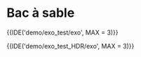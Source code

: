 # Bac à sable

{{IDE('demo/exo_test/exo', MAX = 3)}}


{{IDE('demo/exo_test_HDR/exo', MAX = 3)}}

<!--<p id="formule" class="arithmatex">
\(x=3\)
</p>
<div id="formule" class="arithmatex">
\(x=3\)
</div>

<div id="formule" class="arithmatex">
\[
\operatorname{ker} f=\{g\in G:f(g)=e_{H}\}{\mbox{.}}
\]
</div>

<div id="formule" class="arithmatex">
$$
\operatorname{ker} f=\{g\in G:f(g)=e_{H}\}{\mbox{.}}
$$
</div>

$x=3$

<input type="button" onclick="MAJ_formule()" value="Mise à jour">-->

<!-- <script src="https://polyfill.io/v3/polyfill.min.js?features=es6"></script> -->
<!-- <script id="MathJax-script" async src="https://cdn.jsdelivr.net/npm/mathjax@3/es5/tex-mml-chtml.js?"></script> -->
<!--<script>
function MAJ_formule() {
  let valeur = Math.floor(Math.random() * 10)
  console.log(valeur)
  document.getElementById("formule").innerHTML = "\\( x = \\sqrt{" + valeur + "}\\)"
	MathJax.typeset()}
</script>-->


<!--
{{multi_qcm(
  ["Age du capitaine ?", ["$6\\times 7$", "Ça : $\\int_0^{42} 1 \\textrm{d} x$", "`#!python sum([i for i in range(10)])`", "La réponse D", '42'], [1,2, 5]],
  ["1+1=?", ["$12$", "2", "Je sais pas", "L'age du capitaine"], [2]],
  ["${x}^{p} = ?$", ["${x}^{p}$", "${x}+{p}$", "Je sais pas", "L'age du capitaine"], [1], {'x' : [8, 2], 'p' : 7} ]
)}}-->

<!-- <span id="truc_m">$x^p$</span>

<div id="frame">

<h1>MathJax v3: TeX &amp; MathML to HTML</h1>

<textarea id="input" rows="15" cols="10">

If $a \ne 0$, then $ax^2 + bx + c = 0$ has two solutions,
$$x = {-b \pm \sqrt{b^2-4ac} \over 2a}.$$

As MathML:
<math>
  <mi>a</mi>
  <msup>
    <mi>x</mi>
    <mn>2</mn>
  </msup>
  <mo>+</mo>
  <mi>b</mi>
  <mi>x</mi>
  <mo>+</mo>
  <mi>c</mi>
  <mo>=</mo>
  <mn>0</mn>
</math>.
</textarea>
<br />
<div class="right">
<input type="button" value="Render HTML" id="render" onclick="convert()"/>
</div>
<br clear="all" />
<div id="output"></div>
</div>

  <script>
    function convert() {
      //
      //  Get the input (it is HTML containing delimited TeX math
      //    and/or MathML tags
      //
      var input = document.getElementById("input").value.trim();
      //
      //  Disable the render button until MathJax is done
      //
      var button = document.getElementById("render");
      button.disabled = true;
      //
      //  Clear the old output
      //
      output = document.getElementById('output');
      output.innerHTML = input;
      //
      //  Reset the tex labels (and automatic equation numbers, though there aren't any here).
      //  Reset the typesetting system (font caches, etc.)
      //  Typeset the page, using a promise to let us know when that is complete
      //
      MathJax.texReset();
      MathJax.typesetClear();
      MathJax.typesetPromise()
        .catch(function (err) {
          //
          //  If there was an internal error, put the message into the output instead
          //
          output.innerHTML = '';
          output.appendChild(document.createElement('pre')).appendChild(document.createTextNode(err.message));
        })
        .then(function() {
          //
          //  Error or not, re-enable the render button
          //
          button.disabled = false;
        });
    }
  </script> -->


 <!-- <div id = "setQCM"> -->
<!-- Question 1:

{{ qcm(["$6\\times 7$", "Ça : $\\int_0^{42} 1 \\textrm{d} x$", "`#!python sum([i for i in range(10)])`", "La réponse D"], [1,2]) }} -->
<!-- 
Question 2:

{{ qcm(["$6\\times 7$", "Ça : $\\int_0^{42} 1 \\textrm{d} x$", "`#!python sum([i for i in range(10)])`", "La réponse D"], [1,2]) }}

Question 3:

{{ qcm(["$6\\times 7$", "Ça : $\\int_0^{42} 1 \\textrm{d} x$", "`#!python sum([i for i in range(10)])`", "La réponse D"], [1,2]) }}

<div class="buttonWrapper">
<span class = "validationButton" id = "valider">Valider</span>
<span class = "validationButton" id = "recharger">Recharger</span>
</div>
<div class = "showScore" id="score"></div>
</div> -->

<!-- {{IDE()}}
{{IDE()}} -->

<!-- <div class = "can_wrapper">
<canvas id ="tracer" width="500" height="300"></canvas>
<canvas id="pointer" width="500" height="300"></canvas>
</div> -->

<!-- <script type="text/javascript">
// // jQuery cross domain ajax
// $.get("http://www.example.org/ajax.php").done(function (data) {
//     console.log(data);
// });

// // using XMLHttpRequest
// var xhr = new XMLHttpRequest();
// xhr.open("GET", "http://www.example.org/ajax.php", true);
// xhr.onload = function () {
//     console.log(xhr.responseText);
// };
// xhr.send();

// using the Fetch API
const myInit = {
  method: 'GET',
  mode: 'no-cors',
  cache: 'default',
};

fetch("https://gitlab.com/bouillotvincent/tests-avec-mkdocs/-/blob/main/main.py", myInit)
    .then(function(response) {
        return response.blob();
    })
    .then(function(myBlob) {
    const objectURL = URL.createObjectURL(myBlob);
    console.log(objectURL);
    });
</script> -->